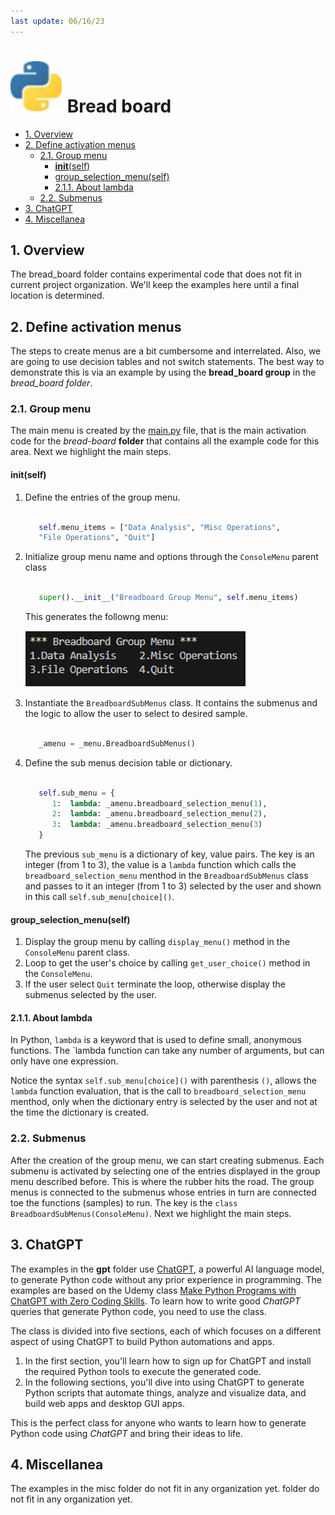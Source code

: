 ```yaml
---
last update: 06/16/23
---
```


# ![python-icon](../../media/icons/python-icon.svg) Bread board

- [1. Overview](#1-overview)
- [2. Define activation menus](#2-define-activation-menus)
  - [2.1. Group menu](#21-group-menu)
    - [__init__(self)](#initself)
    - [group\_selection\_menu(self)](#group_selection_menuself)
    - [2.1.1. About lambda](#211-about-lambda)
  - [2.2. Submenus](#22-submenus)
- [3. ChatGPT](#3-chatgpt)
- [4. Miscellanea](#4-miscellanea)


## 1. Overview

The bread_board folder contains experimental code that does not fit in current
project organization. We'll keep the examples here until a final location is
determined.

## 2. Define activation menus

The steps to create menus are a bit cumbersome and interrelated. Also, we are
going to use decision tables and not switch statements. The best way to
demonstrate this is via an example by using the **bread_board
group** in the *bread_board folder*.  

### 2.1. Group menu 

The main menu is created by the [main.py](main.py) file, that is the main
activation code for the *bread-board* **folder** that contains all the
example code for this area. Next we highlight the main steps. 

#### __init__(self)

1. Define the entries of the group menu.

      ``` python
      
         self.menu_items = ["Data Analysis", "Misc Operations", 
         "File Operations", "Quit"]
      
      ```

1. Initialize group menu name and options through the `ConsoleMenu` parent class

      ``` python

         super().__init__("Breadboard Group Menu", self.menu_items)
      
      ```

      This generates the followng menu:

      ![bread board group menu](../../media/samples/bread_board_group_menu.png)

1. Instantiate the `BreadboardSubMenus` class.  It contains the submenus and the
logic to allow the user to select to desired sample.  

      ``` python
      
         _amenu = _menu.BreadboardSubMenus()
      
      ```

1. Define the sub menus decision table or dictionary.

      ``` python
      
         self.sub_menu = {
            1:  lambda: _amenu.breadboard_selection_menu(1),
            2:  lambda: _amenu.breadboard_selection_menu(2),
            3:  lambda: _amenu.breadboard_selection_menu(3)
         }
      
      ```

   The previous `sub_menu` is a dictionary of key, value pairs.  The key is an
   integer (from 1 to 3), the value is a `lambda` function which calls the
   `breadboard_selection_menu` menthod in the `BreadboardSubMenus` class and
   passes to it an integer (from 1 to 3) selected by the user and shown in this
   call `self.sub_menu[choice]()`. 

#### group_selection_menu(self)

1. Display the group menu by calling `display_menu()` method in the
   `ConsoleMenu` parent class. 
1. Loop to get the user's choice by calling `get_user_choice()` method in the
   `ConsoleMenu`.
1. If the user select `Quit` terminate the loop, otherwise display the submenus
   selected by the user.
  
           
#### 2.1.1. About lambda

In Python, `lambda` is a keyword that is used to define small, anonymous
functions. The `lambda function can take any number of arguments, but can only
have one expression.  

Notice the syntax `self.sub_menu[choice]()` with parenthesis `()`, allows the
`lambda` function evaluation, that is the call to `breadboard_selection_menu`
menthod, only when the dictionary entry is selected by the user and not at the
time the dictionary is created.


### 2.2. Submenus 

After the creation of the group menu, we can start creating submenus.  Each
submenu is activated by selecting one of the entries displayed in the group menu
described before. This is where the rubber hits the road. The group menus is
connected to the submenus whose entries in turn are connected toe the functions
(samples) to run. The key is the `class BreadboardSubMenus(ConsoleMenu)`.
Next we highlight the main steps. 




## 3. ChatGPT

The examples in the **gpt** folder use
[ChatGPT](https://openai.com/blog/chatgpt), a powerful AI language model, to
generate Python code without any prior experience in programming. The examples
are based on the Udemy class [Make Python Programs with ChatGPT with Zero Coding
Skills](https://www.udemy.com/course/turn-ideas-into-python-programs-with-chatgpt/).
To learn how to write good *ChatGPT* queries that generate Python code, you need
to use the class.  

The class  is divided into five sections, each of which focuses on a different
aspect of using ChatGPT to build Python automations and apps.

1. In the first section, you'll learn how to sign up for ChatGPT and install the
   required Python tools to execute the generated code.
1. In the following sections, you'll dive into using ChatGPT to generate Python
   scripts that automate things, analyze and visualize data, and build web apps
   and desktop GUI apps.

This is the perfect class for anyone who wants to learn how to generate Python
code using *ChatGPT* and bring their ideas to life.

## 4. Miscellanea

The examples in the misc folder do not fit in any organization yet.
folder do not fit in any organization yet.


